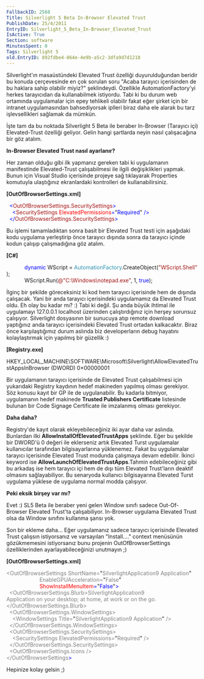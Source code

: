 ```yaml
---
FallbackID: 2568
Title: Silverlight 5 Beta In-Browser Elevated Trust
PublishDate: 25/4/2011
EntryID: Silverlight_5_Beta_In-Browser_Elevated_Trust
IsActive: True
Section: software
MinutesSpent: 0
Tags: Silverlight 5
old.EntryID: 892fdbe4-864e-4e9b-a5c2-3dfa9d7d1218
---
```

Silverlight'ın masaüstündeki Elevated Trust özelliği duyurulduğundan
beridir bu konuda çerçevesinde en çok sorulan soru "Acaba tarayıcı
içerisinden de bu haklara sahip olabilir miyiz?" şeklindeydi. Özellikle
AutomationFactory'yi herkes tarayıcıdan da kullanabilmek istiyordu. Tabi
ki bu durum web ortamında uygulamalar için epey tehlikeli olabilir fakat
eğer şirket için bir intranet uygulamasından bahsediyorsak iplleri biraz
daha ele alarak bu tarz işlevsellikleri sağlamak da mümkün.

İşte tam da bu noktada Silverlight 5 Beta ile beraber In-Browser
(Tarayıcı içi) Elevated-Trust özelliği geliyor. Gelin hangi şartlarda
neyin nasıl çalışacağına bir göz atalım.

**In-Browser Elevated Trust nasıl ayarlanır?**

Her zaman olduğu gibi ilk yapmanız gereken tabi ki uygulamanın
manifestinde Elevated-Trust çalışabilmesi ile ilgili değişiklikleri
yapmak. Bunun için Visual Studio içerisinde projeye sağ tıklayarak
Properties komutuyla ulaştığınız ekranlardaki kontrolleri de
kullanabilirsiniz.

**[OutOfBrowserSettings.xml]**

<span style="color:blue;">  \<</span><span
style="color:#a31515;">OutOfBrowserSettings.SecuritySettings</span><span
style="color:blue;">\></span>\
 <span style="color:blue;">    \<</span><span
style="color:#a31515;">SecuritySettings</span><span
style="color:blue;"> </span><span
style="color:red;">ElevatedPermissions</span><span
style="color:blue;">=</span>"<span
style="color:blue;">Required</span>"<span
style="color:blue;"> /\></span>\
 <span style="color:blue;">  \</</span><span
style="color:#a31515;">OutOfBrowserSettings.SecuritySettings</span><span
style="color:blue;">\></span>

Bu işlemi tamamladıktan sonra basit bir Elevated Trust testi için
aşağıdaki kodu uygulama yerleştirip önce tarayıcı dışında sonra da
tarayıcı içinde kodun çalışıp çalışmadığına göz atalım.

**[C\#]**

            <span style="color:blue;">dynamic</span> WScript = <span
style="color:#2b91af;">AutomationFactory</span>.CreateObject(<span
style="color:#a31515;">"WScript.Shell"</span>);\
             WScript.Run(<span
style="color:#a31515;">@"C:\\Windows\\notepad.exe"</span>, 1, <span
style="color:blue;">true</span>);

İlginç bir şekilde göreceksiniz ki kod hem tarayıcı içerisinde hem de
dışında çalışacak. Yani bir anda tarayıcı içerisindeki uygulamamız da
Elevated Trust oldu. Eh olay bu kadar mı? :) Tabi ki değil. Şu anda
büyük ihtimal ile uygulamayı 127.0.0.1 localhost üzerinden
çalıştırdığınız için herşey sorunsuz çalışıyor. Silverlight dosyasının
bir sunucuya atıp remote download yaptığınız anda tarayıcı içerisindeki
Elevated Trust ortadan kalkacaktır. Biraz önce karşılaştığımız durum
aslında biz developerların debug hayatını kolaylaştırmak için yapılmış
bir güzellik :)

**[Registry.exe]**

HKEY\_LOCAL\_MACHINE\\SOFTWARE\\Microsoft\\Silverlight\\AllowElevatedTrustAppsInBrowser
(DWORD) 0×00000001

Bir uygulamanın tarayıcı içerisinde de Elevated Trust çalışabilmesi için
yukarıdaki Registry kaydının hedef makineden yapılmış olması gerekiyor.
Söz konusu kayıt bir GP ile de uygulanabilir. Bu kadarla bitmiyor,
uygulamanın hedef makinede **Trusted Publishers Certificate** listesinde
bulunan bir Code Signage Certificate ile imzalanmış olması gerekiyor.

**Daha daha?**

Registry'de kayıt olarak ekleyebileceğiniz iki ayar daha var aslında.
Bunlardan ilki **AllowInstallOfElevatedTrustApps** şeklinde. Eğer bu
şekilde bir DWORD'ü 0 değeri ile eklerseniz artık Elevated Turst
uygulamalar kullanıcılar tarafından bilgisayarlarına yüklenemez. Fakat
bu uygulamalar tarayıcı içerisinde Elevated Trust modunda çalışmaya
devam edebilir. İkinci keyword ise
**AllowLaunchOfElevatedTrustApps**.Tahmin edebileceğiniz gibi bu arkadaş
ise hem tarayıcı içi hem de dışı tüm Elevated Trust'ların deaktif
olmasını sağlayabiliyor. Bu senaryoda kullanıcı bilgisayarına Elevated
Turst uygulama yüklese de uygulama normal modda çalışıyor.

**Peki eksik birşey var mı?**

Evet :) SL5 Beta ile beraber yeni gelen Window sınıfı sadece
Out-Of-Browser Elevated Trust'ta çalışabiliyor. In-Browser uygulama
Elevated Trust olsa da Window sınıfını kullanma şansı yok.

Son bir ekleme daha... Eğer uygulamanız sadece tarayıcı içerisinde
Elevated Trust çalışsın istiyorsanız ve varsayılan "Install...." context
menüsünün gözükmemesini istiyorsanız bunu projenin OutOfBrowserSettings
özelliklerinden ayarlayabileceğinizi unutmayın ;)

**[OutOfBrowserSettings.xml]**

<span
style="color: gray;">\<OutOfBrowserSettings ShortName=</span>"<span
style="color: gray;">SilverlightApplication9 Application</span>"<span
style="color: gray;"> </span>\
 <span
style="color: gray;">                      EnableGPUAcceleration=</span>"<span
style="color: gray;">False</span>"<span style="color:blue;"> </span>\
 <span style="color:blue;">                      </span><span
style="color:red;">ShowInstallMenuItem</span><span
style="color:blue;">=</span>"<span
style="color:blue;">False</span>"<span style="color:blue;">\></span>\
 <span style="color:blue;">  </span><span
style="color: gray">\<</span><span
style="color: gray;">OutOfBrowserSettings.Blurb\></span><span
style="color: gray">SilverlightApplication9 \
Application on your desktop; at home, at work or on the go.</span><span
style="color: gray;">\
\</OutOfBrowserSettings.Blurb\></span>\
 <span
style="color: gray;">  \<OutOfBrowserSettings.WindowSettings\></span>\
 <span style="color: gray;">    \<WindowSettings Title=</span>"<span
style="color: gray;">SilverlightApplication9 Application</span>"<span
style="color: gray;"> /\></span>\
 <span
style="color: gray;">  \</OutOfBrowserSettings.WindowSettings\></span>\
 <span
style="color: gray;">  \<OutOfBrowserSettings.SecuritySettings\></span>\
 <span
style="color: gray;">    \<SecuritySettings ElevatedPermissions=</span>"<span
style="color: gray;">Required</span>"<span
style="color: gray;"> /\></span>\
 <span
style="color: gray;">  \</OutOfBrowserSettings.SecuritySettings\></span>\
 <span style="color: gray;">  \<OutOfBrowserSettings.Icons /\></span>\
 <span style="color: gray;">\</OutOfBrowserSettings</span><span
style="color:blue;">\></span>

Hepinize kolay gelsin ;)



